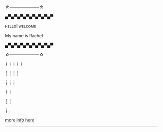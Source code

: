 
☆―――――――☆

▄▀▄▀▄▀▄▀▄▀▄▀▄▀▄▀

ʜᴇʟʟᴏ! ᴡᴇʟᴄᴏᴍᴇ

My name is Rachel

▄▀▄▀▄▀▄▀▄▀▄▀▄▀▄▀

☆―――――――☆

┊ ┊ ┊ ┊ ┊ 

┊ ┊ ┊ ┊ 

┊ ┊ ┊ 

┊ ┊ ︎

┊ ┊ 

┊ . 

[more info here](https://racheltong29.github.io)
___
